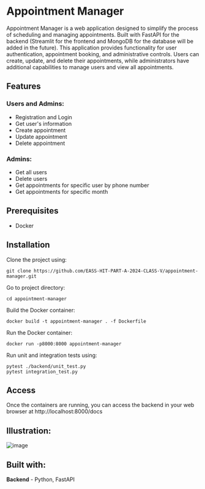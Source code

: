 # Appointment Manager

Appointment Manager is a web application designed to simplify the process of scheduling and managing appointments. Built with FastAPI for the backend (Streamlit for the frontend and MongoDB for the database will be added in the future). This application provides functionality for user authentication, appointment booking, and administrative controls. Users can create, update, and delete their appointments, while administrators have additional capabilities to manage users and view all appointments.

## Features

### Users and Admins:

- Registration and Login
- Get user's information
- Create appointment
- Update appointment
- Delete appointment

### Admins:

- Get all users
- Delete users
- Get appointments for specific user by phone number
- Get appointments for specific month


## Prerequisites

- Docker


## Installation

Clone the project using:
```
git clone https://github.com/EASS-HIT-PART-A-2024-CLASS-V/appointment-manager.git
```

Go to project directory:
```
cd appointment-manager 
```

Build the Docker container:
```
docker build -t appointment-manager . -f Dockerfile
```

Run the Docker container:
```
docker run -p8000:8000 appointment-manager
```

Run unit and integration tests using:
```
pytest ./backend/unit_test.py 
pytest integration_test.py  
```

## Access

Once the containers are running, you can access the backend in your web browser at http://localhost:8000/docs

## Illustration:

![image](https://github.com/EASS-HIT-PART-A-2024-CLASS-V/appointment-manager/assets/133001359/4b48f406-90bd-441d-9dce-4ee25791d5c6)

## Built with:

**Backend** - Python, FastAPI


